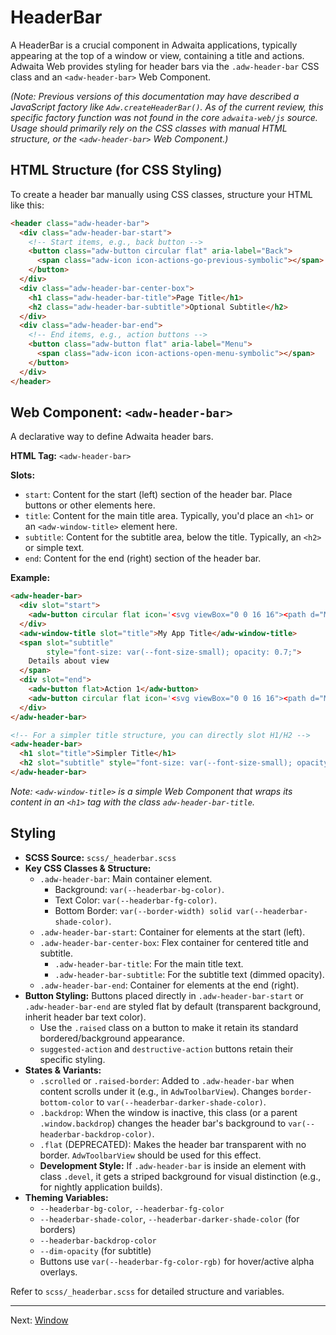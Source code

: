# HeaderBar

A HeaderBar is a crucial component in Adwaita applications, typically appearing at the top of a window or view, containing a title and actions. Adwaita Web provides styling for header bars via the `.adw-header-bar` CSS class and an `<adw-header-bar>` Web Component.

*(Note: Previous versions of this documentation may have described a JavaScript factory like `Adw.createHeaderBar()`. As of the current review, this specific factory function was not found in the core `adwaita-web/js` source. Usage should primarily rely on the CSS classes with manual HTML structure, or the `<adw-header-bar>` Web Component.)*

## HTML Structure (for CSS Styling)

To create a header bar manually using CSS classes, structure your HTML like this:
```html
<header class="adw-header-bar">
  <div class="adw-header-bar-start">
    <!-- Start items, e.g., back button -->
    <button class="adw-button circular flat" aria-label="Back">
      <span class="adw-icon icon-actions-go-previous-symbolic"></span>
    </button>
  </div>
  <div class="adw-header-bar-center-box">
    <h1 class="adw-header-bar-title">Page Title</h1>
    <h2 class="adw-header-bar-subtitle">Optional Subtitle</h2>
  </div>
  <div class="adw-header-bar-end">
    <!-- End items, e.g., action buttons -->
    <button class="adw-button flat" aria-label="Menu">
      <span class="adw-icon icon-actions-open-menu-symbolic"></span>
    </button>
  </div>
</header>
```

## Web Component: `<adw-header-bar>`

A declarative way to define Adwaita header bars.

**HTML Tag:** `<adw-header-bar>`

**Slots:**

*   `start`: Content for the start (left) section of the header bar. Place buttons or other elements here.
*   `title`: Content for the main title area. Typically, you'd place an `<h1>` or an `<adw-window-title>` element here.
*   `subtitle`: Content for the subtitle area, below the title. Typically, an `<h2>` or simple text.
*   `end`: Content for the end (right) section of the header bar.

**Example:**

```html
<adw-header-bar>
  <div slot="start">
    <adw-button circular flat icon='<svg viewBox="0 0 16 16"><path d="M12 8Z"/></svg>'></adw-button>
  </div>
  <adw-window-title slot="title">My App Title</adw-window-title>
  <span slot="subtitle"
        style="font-size: var(--font-size-small); opacity: 0.7;">
    Details about view
  </span>
  <div slot="end">
    <adw-button flat>Action 1</adw-button>
    <adw-button circular flat icon='<svg viewBox="0 0 16 16"><path d="M2.5 12Z"/></svg>'></adw-button>
  </div>
</adw-header-bar>

<!-- For a simpler title structure, you can directly slot H1/H2 -->
<adw-header-bar>
  <h1 slot="title">Simpler Title</h1>
  <h2 slot="subtitle" style="font-size: var(--font-size-small); opacity: 0.7;">Simpler Subtitle</h2>
</adw-header-bar>
```
*Note: `<adw-window-title>` is a simple Web Component that wraps its content in an `<h1>` tag with the class `adw-header-bar-title`.*

## Styling

*   **SCSS Source:** `scss/_headerbar.scss`
*   **Key CSS Classes & Structure:**
    *   `.adw-header-bar`: Main container element.
        *   Background: `var(--headerbar-bg-color)`.
        *   Text Color: `var(--headerbar-fg-color)`.
        *   Bottom Border: `var(--border-width) solid var(--headerbar-shade-color)`.
    *   `.adw-header-bar-start`: Container for elements at the start (left).
    *   `.adw-header-bar-center-box`: Flex container for centered title and subtitle.
        *   `.adw-header-bar-title`: For the main title text.
        *   `.adw-header-bar-subtitle`: For the subtitle text (dimmed opacity).
    *   `.adw-header-bar-end`: Container for elements at the end (right).
*   **Button Styling:** Buttons placed directly in `.adw-header-bar-start` or `.adw-header-bar-end` are styled flat by default (transparent background, inherit header bar text color).
    *   Use the `.raised` class on a button to make it retain its standard bordered/background appearance.
    *   `suggested-action` and `destructive-action` buttons retain their specific styling.
*   **States & Variants:**
    *   `.scrolled` or `.raised-border`: Added to `.adw-header-bar` when content scrolls under it (e.g., in `AdwToolbarView`). Changes `border-bottom-color` to `var(--headerbar-darker-shade-color)`.
    *   `.backdrop`: When the window is inactive, this class (or a parent `.window.backdrop`) changes the header bar's background to `var(--headerbar-backdrop-color)`.
    *   `.flat` (DEPRECATED): Makes the header bar transparent with no border. `AdwToolbarView` should be used for this effect.
    *   **Development Style:** If `.adw-header-bar` is inside an element with class `.devel`, it gets a striped background for visual distinction (e.g., for nightly application builds).
*   **Theming Variables:**
    *   `--headerbar-bg-color`, `--headerbar-fg-color`
    *   `--headerbar-shade-color`, `--headerbar-darker-shade-color` (for borders)
    *   `--headerbar-backdrop-color`
    *   `--dim-opacity` (for subtitle)
    *   Buttons use `var(--headerbar-fg-color-rgb)` for hover/active alpha overlays.

Refer to `scss/_headerbar.scss` for detailed structure and variables.

---
Next: [Window](./window.md)
